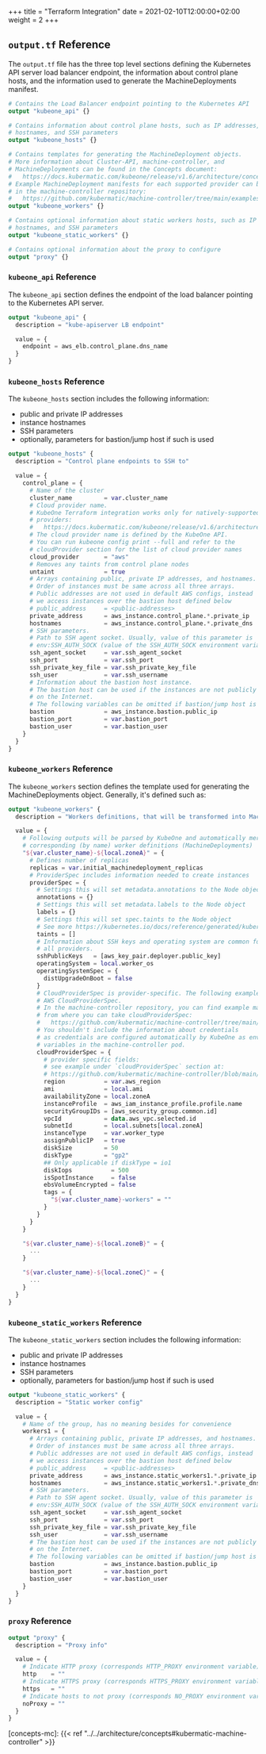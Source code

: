 +++
title = "Terraform Integration"
date = 2021-02-10T12:00:00+02:00
weight = 2
+++

## `output.tf` Reference

The `output.tf` file has the three top level sections defining the Kubernetes
API server load balancer endpoint, the information about control plane hosts,
and the information used to generate the MachineDeployments manifest.

```terraform
# Contains the Load Balancer endpoint pointing to the Kubernetes API
output "kubeone_api" {}

# Contains information about control plane hosts, such as IP addresses,
# hostnames, and SSH parameters
output "kubeone_hosts" {}

# Contains templates for generating the MachineDeployment objects.
# More information about Cluster-API, machine-controller, and
# MachineDeployments can be found in the Concepts document:
#   https://docs.kubermatic.com/kubeone/release/v1.6/architecture/concepts/#kubermatic-machine-controller
# Example MachineDeployment manifests for each supported provider can be found
# in the machine-controller repository:
#   https://github.com/kubermatic/machine-controller/tree/main/examples
output "kubeone_workers" {}

# Contains optional information about static workers hosts, such as IP addresses,
# hostnames, and SSH parameters
output "kubeone_static_workers" {}

# Contains optional information about the proxy to configure
output "proxy" {}
```

### `kubeone_api` Reference

The `kubeone_api` section defines the endpoint of the load balancer pointing
to the Kubernetes API server.

```terraform
output "kubeone_api" {
  description = "kube-apiserver LB endpoint"

  value = {
    endpoint = aws_elb.control_plane.dns_name
  }
}
```

### `kubeone_hosts` Reference

The `kubeone_hosts` section includes the following information:

* public and private IP addresses
* instance hostnames
* SSH parameters
* optionally, parameters for bastion/jump host if such is used

```terraform
output "kubeone_hosts" {
  description = "Control plane endpoints to SSH to"

  value = {
    control_plane = {
      # Name of the cluster
      cluster_name         = var.cluster_name
      # Cloud provider name.
      # KubeOne Terraform integration works only for natively-supported
      # providers:
      #   https://docs.kubermatic.com/kubeone/release/v1.6/architecture/compatibility/
      # The cloud provider name is defined by the KubeOne API.
      # You can run kubeone config print --full and refer to the
      # cloudProvider section for the list of cloud provider names
      cloud_provider       = "aws"
      # Removes any taints from control plane nodes
      untaint              = true
      # Arrays containing public, private IP addresses, and hostnames.
      # Order of instances must be same across all three arrays.
      # Public addresses are not used in default AWS configs, instead
      # we access instances over the bastion host defined below
      # public_address     = <public-addresses>
      private_address      = aws_instance.control_plane.*.private_ip
      hostnames            = aws_instance.control_plane.*.private_dns
      # SSH parameters.
      # Path to SSH agent socket. Usually, value of this parameter is
      # env:SSH_AUTH_SOCK (value of the SSH_AUTH_SOCK environment variable)
      ssh_agent_socket     = var.ssh_agent_socket
      ssh_port             = var.ssh_port
      ssh_private_key_file = var.ssh_private_key_file
      ssh_user             = var.ssh_username
      # Information about the bastion host instance.
      # The bastion host can be used if the instances are not publicly exposed
      # on the Internet.
      # The following variables can be omitted if bastion/jump host is not used
      bastion              = aws_instance.bastion.public_ip
      bastion_port         = var.bastion_port
      bastion_user         = var.bastion_user
    }
  }
}
```

### `kubeone_workers` Reference

The `kubeone_workers` section defines the template used for generating the
MachineDeployments object. Generally, it's defined such as:

```terraform
output "kubeone_workers" {
  description = "Workers definitions, that will be transformed into MachineDeployment object"

  value = {
    # Following outputs will be parsed by KubeOne and automatically merged into
    # corresponding (by name) worker definitions (MachineDeployments)
    "${var.cluster_name}-${local.zoneA}" = {
      # Defines number of replicas
      replicas = var.initial_machinedeployment_replicas
      # ProviderSpec includes information needed to create instances
      providerSpec = {
        # Settings this will set metadata.annotations to the Node object
        annotations = {}
        # Settings this will set metadata.labels to the Node object
        labels = {}
        # Settings this will set spec.taints to the Node object
        # See more https://kubernetes.io/docs/reference/generated/kubernetes-api/v1.20/#taint-v1-core
        taints = []
        # Information about SSH keys and operating system are common for
        # all providers.
        sshPublicKeys   = [aws_key_pair.deployer.public_key]
        operatingSystem = local.worker_os
        operatingSystemSpec = {
          distUpgradeOnBoot = false
        }
        # CloudProviderSpec is provider-specific. The following example is an
        # AWS CloudProviderSpec.
        # In the machine-controller repository, you can find example manifests
        # from where you can take cloudProviderSpec:
        #   https://github.com/kubermatic/machine-controller/tree/main/examples
        # You shouldn't include the information about credentials
        # as credentials are configured automatically by KubeOne as environment
        # variables in the machine-controller pod.
        cloudProviderSpec = {
          # provider specific fields:
          # see example under `cloudProviderSpec` section at:
          # https://github.com/kubermatic/machine-controller/blob/main/examples/aws-machinedeployment.yaml
          region           = var.aws_region
          ami              = local.ami
          availabilityZone = local.zoneA
          instanceProfile  = aws_iam_instance_profile.profile.name
          securityGroupIDs = [aws_security_group.common.id]
          vpcId            = data.aws_vpc.selected.id
          subnetId         = local.subnets[local.zoneA]
          instanceType     = var.worker_type
          assignPublicIP   = true
          diskSize         = 50
          diskType         = "gp2"
          ## Only applicable if diskType = io1
          diskIops           = 500
          isSpotInstance     = false
          ebsVolumeEncrypted = false
          tags = {
            "${var.cluster_name}-workers" = ""
          }
        }
      }
    }

    "${var.cluster_name}-${local.zoneB}" = {
      ...
    }

    "${var.cluster_name}-${local.zoneC}" = {
      ...
    }
  }
}
```

### `kubeone_static_workers` Reference

The `kubeone_static_workers` section includes the following information:

* public and private IP addresses
* instance hostnames
* SSH parameters
* optionally, parameters for bastion/jump host if such is used

```terraform
output "kubeone_static_workers" {
  description = "Static worker config"

  value = {
    # Name of the group, has no meaning besides for convenience
    workers1 = {
      # Arrays containing public, private IP addresses, and hostnames.
      # Order of instances must be same across all three arrays.
      # Public addresses are not used in default AWS configs, instead
      # we access instances over the bastion host defined below
      # public_address     = <public-addresses>
      private_address      = aws_instance.static_workers1.*.private_ip
      hostnames            = aws_instance.static_workers1.*.private_dns
      # SSH parameters.
      # Path to SSH agent socket. Usually, value of this parameter is
      # env:SSH_AUTH_SOCK (value of the SSH_AUTH_SOCK environment variable)
      ssh_agent_socket     = var.ssh_agent_socket
      ssh_port             = var.ssh_port
      ssh_private_key_file = var.ssh_private_key_file
      ssh_user             = var.ssh_username
      # The bastion host can be used if the instances are not publicly exposed
      # on the Internet.
      # The following variables can be omitted if bastion/jump host is not used
      bastion              = aws_instance.bastion.public_ip
      bastion_port         = var.bastion_port
      bastion_user         = var.bastion_user
    }
  }
}
```

### `proxy` Reference

```terraform
output "proxy" {
  description = "Proxy info"

  value = {
    # Indicate HTTP proxy (corresponds HTTP_PROXY environment variable)
    http    = ""
    # Indicate HTTPS proxy (corresponds HTTPS_PROXY environment variable)
    https   = ""
    # Indicate hosts to not proxy (corresponds NO_PROXY environment variable)
    noProxy = ""
  }
}
```

[terraform-configs-github]: https://github.com/kubermatic/kubeone/tree/mai/examples/terraform
[concepts-mc]: {{< ref "../../architecture/concepts#kubermatic-machine-controller" >}}
